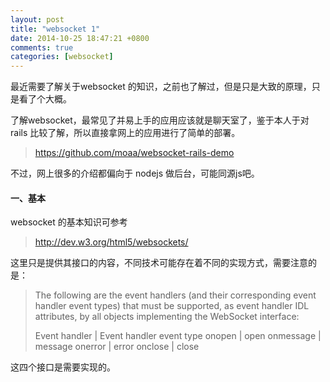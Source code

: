```yaml
---
layout: post
title: "websocket 1"
date: 2014-10-25 18:47:21 +0800
comments: true
categories: [websocket]
---
```


最近需要了解关于websocket 的知识，之前也了解过，但是只是大致的原理，只是看了个大概。

了解websocket，最常见了并易上手的应用应该就是聊天室了，鉴于本人于对rails 比较了解，所以直接拿网上的应用进行了简单的部署。

> https://github.com/moaa/websocket-rails-demo

不过，网上很多的介绍都偏向于 nodejs 做后台，可能同源js吧。

#### 一、基本

websocket 的基本知识可参考

> http://dev.w3.org/html5/websockets/

这里只是提供其接口的内容，不同技术可能存在着不同的实现方式，需要注意的是：

> The following are the event handlers (and their corresponding event handler event types) that must be supported, as event handler IDL attributes, by all objects implementing the WebSocket interface:
> 
> Event handler   |  Event handler event type 
> onopen            |  open 
> onmessage   |  message
> onerror           |  error 
> onclose           |  close

这四个接口是需要实现的。

